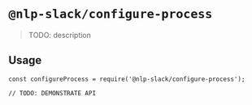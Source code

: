 # `@nlp-slack/configure-process`

> TODO: description

## Usage

```
const configureProcess = require('@nlp-slack/configure-process');

// TODO: DEMONSTRATE API
```
